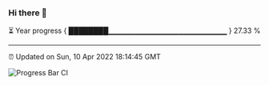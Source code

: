 ### Hi there 👋

⏳ Year progress { ████████▁▁▁▁▁▁▁▁▁▁▁▁▁▁▁▁▁▁▁▁▁▁ } 27.33 %

---

⏰ Updated on Sun, 10 Apr 2022 18:14:45 GMT

![Progress Bar CI](https://github.com/liununu/liununu/workflows/Progress%20Bar%20CI/badge.svg)
